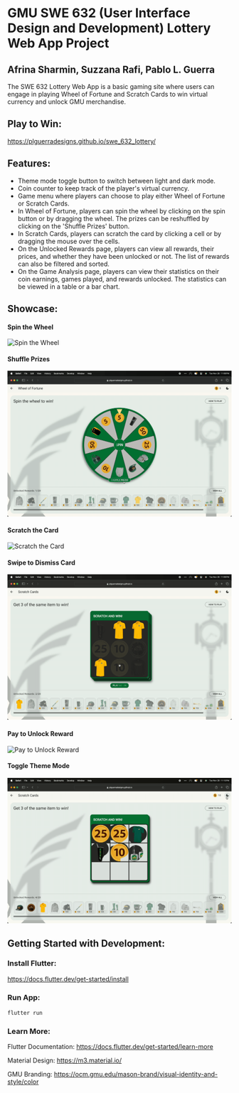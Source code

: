 # GMU SWE 632 (User Interface Design and Development) Lottery Web App Project

## Afrina Sharmin, Suzzana Rafi, Pablo L. Guerra

The SWE 632 Lottery Web App is a basic gaming site where users can engage in playing Wheel of Fortune and Scratch Cards to win virtual currency and unlock GMU merchandise.

## Play to Win:

https://plguerradesigns.github.io/swe_632_lottery/

## Features:

- Theme mode toggle button to switch between light and dark mode.
- Coin counter to keep track of the player's virtual currency.
- Game menu where players can choose to play either Wheel of Fortune or Scratch Cards.
- In Wheel of Fortune, players can spin the wheel by clicking on the spin button or by dragging the wheel. The prizes can be reshuffled by clicking on the 'Shuffle Prizes' button.
- In Scratch Cards, players can scratch the card by clicking a cell or by dragging the mouse over the cells.
- On the Unlocked Rewards page, players can view all rewards, their prices, and whether they have been unlocked or not. The list of rewards can also be filtered and sorted.
- On the Game Analysis page, players can view their statistics on their coin earnings, games played, and rewards unlocked. The statistics can be viewed in a table or a bar chart.

## Showcase:

#### Spin the Wheel

![Spin the Wheel](https://github.com/PLGuerraDesigns/swe_632_lottery/blob/main/showcase/spin_the_wheel.gif)

#### Shuffle Prizes

![Shuffle Prizes](https://github.com/PLGuerraDesigns/swe_632_lottery/blob/main/showcase/shuffle_prizes.gif)

#### Scratch the Card

![Scratch the Card](https://github.com/PLGuerraDesigns/swe_632_lottery/blob/main/showcase/scratch_the_card.gif)

#### Swipe to Dismiss Card

![Swipe to Dismiss Card](https://github.com/PLGuerraDesigns/swe_632_lottery/blob/main/showcase/swipe_to_dismiss_card.gif)

#### Pay to Unlock Reward

![Pay to Unlock Reward](https://github.com/PLGuerraDesigns/swe_632_lottery/blob/main/showcase/pay_to_unlock_reward.gif)

#### Toggle Theme Mode

![Toggle Theme Mode](https://github.com/PLGuerraDesigns/swe_632_lottery/blob/main/showcase/toggle_theme_mode.gif)

## Getting Started with Development:

### Install Flutter:

https://docs.flutter.dev/get-started/install

### Run App:

```bash
flutter run
```

### Learn More:

Flutter Documentation:
https://docs.flutter.dev/get-started/learn-more

Material Design:
https://m3.material.io/

GMU Branding:
https://ocm.gmu.edu/mason-brand/visual-identity-and-style/color
